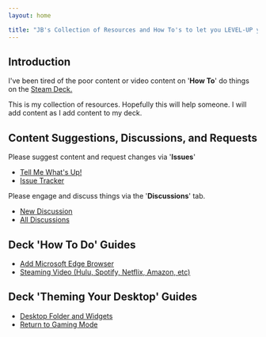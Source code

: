 ```yaml
---
layout: home

title: "JB's Collection of Resources and How To's to let you LEVEL-UP your Steam Deck."
---
```


## Introduction

I've been tired of the poor content or video content on '**How To**' do things on the [Steam Deck.](https://store.steampowered.com/steamdeck)

This is my collection of resources.  Hopefully this will help someone.
I will add content as I add content to my deck.  

## Content Suggestions, Discussions, and Requests

Please suggest content and request changes via '**Issues**'

- [Tell Me What's Up!](https://github.com/JohnnyBlocks/SteamDeck/issues/new/choose)
- [Issue Tracker](https://github.com/JohnnyBlocks/SteamDeck/issues)

Please engage and discuss things via the '**Discussions**' tab.  

- [New Discussion](https://github.com/JohnnyBlocks/SteamDeck/discussions/new)
- [All Discussions](https://github.com/JohnnyBlocks/SteamDeck/discussions)

## Deck '**How To Do**' Guides

- [Add Microsoft Edge Browser](/guides/microsoft_edge)
- [Steaming Video (Hulu, Spotify, Netflix, Amazon, etc)](/guides/video_streaming_services)

## Deck '**Theming Your Desktop**' Guides

- [Desktop Folder and Widgets](/guides/desktop_folder_widgets)
- [Return to Gaming Mode](/guides/return_to_gaming_mode)

